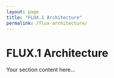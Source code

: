 ```yaml
---
layout: page
title: "FLUX.1 Architecture"
permalink: /flux-architecture/
---
```


# FLUX.1 Architecture

Your section content here...

